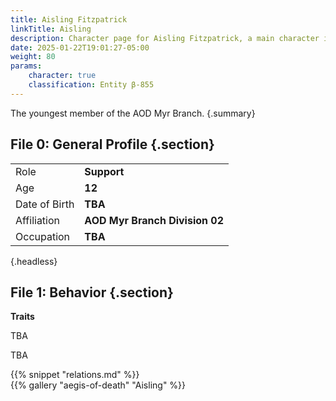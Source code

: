 ```yaml
---
title: Aisling Fitzpatrick
linkTitle: Aisling
description: Character page for Aisling Fitzpatrick, a main character in Aegis of Death.
date: 2025-01-22T19:01:27-05:00
weight: 80
params:
    character: true
    classification: Entity β-855
---
```


The youngest member of the AOD Myr Branch.
{.summary}

<!--more-->

<section class="info">

## File 0: General Profile {.section}

|               |                          |
| ------------- | ------------------------ |
| Role          | **Support**       |
| Age           | **12**                   |
| Date of Birth | **TBA**        |
| Affiliation   | **AOD Myr Branch Division 02** |
| Occupation    | **TBA**            |
{.headless}

</section>
<section class="personality">

## File 1: Behavior {.section}

**Traits**

TBA

</section>
<section class="history">

TBA

</section>
<section class="relations">
{{% snippet "relations.md" %}}
</section>
<section class="gallery">
{{% gallery "aegis-of-death" "Aisling" %}}
</section>
<section class="extra">

</section>

